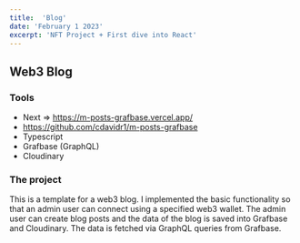 ```yaml
---
title:  'Blog'
date: 'February 1 2023'
excerpt: 'NFT Project + First dive into React'
---
```


## Web3 Blog

### Tools

* Next => https://m-posts-grafbase.vercel.app/
* https://github.com/cdavidr1/m-posts-grafbase
* Typescript
* Grafbase (GraphQL)
* Cloudinary

### The project

This is a template for a web3 blog. I implemented the basic functionality so that an admin user can connect using a specified web3 wallet.
The admin user can create blog posts and the data of the blog is saved into Grafbase and Cloudinary. The data is fetched via GraphQL queries from Grafbase.



